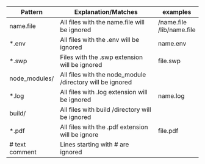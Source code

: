 Pattern       |                  Explanation/Matches                     |   examples   
--------------|----------------------------------------------------------|-------------
name.file     | All files with the name.file will be ignored             |/name.file <br> /lib/name.file                                                           
*.env         | All files with the .env will be ignored                  | name.env                                                          
*.swp         | Files with the .swp extension will be ignored            | file.swp
node_modules/ | All files with the node_module /directory will be ignored|
*.log         | All files with .log extension will be ignored            | name.log
build/        | All  files with build /directory will be ignored         | 
*.pdf         | All files with the .pdf extension will be ignore         | file.pdf
# text comment|	Lines starting with # are ignored                        |
